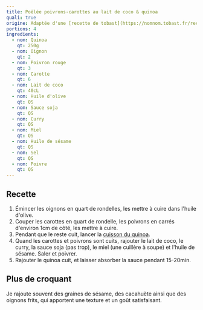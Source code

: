 ```yaml
---
title: Poêlée poivrons-carottes au lait de coco & quinoa
quali: true
origine: Adaptée d'une [recette de tobast](https://nomnom.tobast.fr/recettes/plats/poelee_poivrons_carottes_coco/)
portions: 4
ingredients:
  - nom: Quinoa
    qt: 250g
  - nom: Oignon
    qt: 2
  - nom: Poivron rouge
    qt: 3
  - nom: Carotte
    qt: 6
  - nom: Lait de coco
    qt: 40cL
  - nom: Huile d'olive
    qt: QS
  - nom: Sauce soja
    qt: QS
  - nom: Curry
    qt: QS
  - nom: Miel
    qt: QS
  - nom: Huile de sésame
    qt: QS
  - nom: Sel
    qt: QS
  - nom: Poivre
    qt: QS
---
```


Recette
-------

1. Émincer les oignons en quart de rondelles, les mettre à cuire dans l'huile d'olive.
2. Couper les carottes en quart de rondelle, les poivrons en carrés d'environ 1cm de côté, les mettre à cuire.
3. Pendant que le reste cuit, lancer la [cuisson du quinoa](/posts/technique/cuisson_quinoa/).
4. Quand les carottes et poivrons sont cuits, rajouter le lait de coco, le curry, la sauce soja (pas trop), le miel (une cuillère à soupe) et l'huile de sésame. Saler et poivrer.
5. Rajouter le quinoa cuit, et laisser absorber la sauce pendant 15-20min.

Plus de croquant
----------------

Je rajoute souvent des graines de sésame, des cacahuète ainsi que des oignons frits, qui apportent une texture et un goût satisfaisant.

